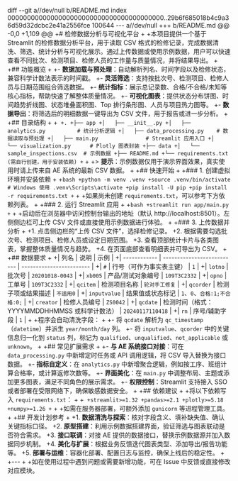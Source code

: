 diff --git a//dev/null b/README.md
index 0000000000000000000000000000000000000000..29b6f685018b4c9a36d59d32dcbc2e41a2556fce 100644
--- a//dev/null
+++ b/README.md
@@ -0,0 +1,109 @@
+# 检修数据分析与可视化平台
+
+本项目提供一个基于 Streamlit 的检修数据分析平台，用于读取 CSV 格式的检修记录，完成数据清洗、筛选、统计分析与可视化展示。通过上传数据或使用示例数据，用户可以快速查看不同批次、检测项目、检修人员的工作量与质量情况，并将结果导出。
+
+## 功能概览
+
+- **数据加载与预处理**：自动解析列名、时间字段以及检修状态，兼容科学计数法表示的时间戳。
+- **灵活筛选**：支持按批次号、检测项目、检修人员与日期范围组合筛选数据。
+- **统计指标**：展示总记录数、合格/不合格/未知等核心指标，帮助快速了解整体质量情况。
+- **可视化图表**：提供状态分布饼图、时间趋势折线图、状态堆叠面积图、Top 排行条形图、人员与项目热力图等。
+- **数据导出**：将筛选后的明细数据一键导出为 CSV 文件，用于报告或进一步分析。
+
+## 目录结构
+
+```
+.
+├── app
+│   ├── __init__.py
+│   ├── analytics.py          # 统计分析逻辑
+│   ├── data_processing.py    # 数据读取与预处理
+│   ├── main.py               # Streamlit 应用入口
+│   └── visualization.py      # Plotly 图表封装
+├── data
+│   └── sample_inspections.csv  # 示例数据
+├── README.md
+└── requirements.txt (需自行创建，用于安装依赖)
+```
+
+> **提示**：示例数据仅用于演示界面效果，真实使用时请上传来自 AE 系统的最新 CSV 数据。
+
+## 快速开始
+
+### 1. 创建虚拟环境并安装依赖
+
+```bash
+python -m venv .venv
+source .venv/bin/activate  # Windows 使用 .venv\Scripts\activate
+pip install -U pip
+pip install -r requirements.txt
+```
+
+如果尚未创建 `requirements.txt`，可以参考下方依赖列表。
+
+### 2. 运行 Streamlit 应用
+
+```bash
+streamlit run app/main.py
+```
+
+启动后在浏览器中访问控制台输出的地址（默认 http://localhost:8501）。左侧侧边栏可上传 CSV 文件或直接使用示例数据进行体验。
+
+### 3. 上传数据并分析
+
+1. 点击侧边栏的“上传 CSV 文件”，选择检修记录。
+2. 根据需要勾选批次号、检测项目、检修人员或设定日期范围。
+3. 查看顶部统计卡片与各类图表，掌握整体质量情况与趋势。
+4. 在页面底部查看明细表并可导出为 CSV。
+
+## 数据要求
+
+| 列名         | 说明                       | 示例                     |
+| ------------ | -------------------------- | ------------------------ |
+| `#`          | 行号（可作为事实表主键）   | `1`                      |
+| `lotno`      | 批次号                     | `20201018-0043`          |
+| `xb005`      | 产品/测试对象编号          | `109T3C2332`             |
+| `opno`       | 工单号                     | `109T3C2332`             |
+| `qcitem`     | 检测项目名称               | `轮对手工修复`           |
+| `qcorder`    | 检测子项或结果描述         | `不适用0`                |
+| `inputvalue` | 结果值或状态标记           | `1`、`0`、`合格:1;不合格:0;` |
+| `creator`    | 检修人员编号               | `ZS0042`                 |
+| `qcdate`     | 检测时间（格式：YYYYMMDDHHMMSS 或科学计数法） | `20240117110418` |
+| `rn`         | 序号/辅助字段              | `1`                      |
+
+程序会自动清洗字段：
+
+- 将 `qcdate` 解析为 `qc_timestamp`（`datetime`）并派生 `year/month/day` 列。
+- 将 `inputvalue`、`qcorder` 中的关键信息归一化到 `status` 列，标记为 `qualified`、`unqualified`、`not_applicable` 或 `unknown`。
+
+## 常见扩展需求
+
+- **与 AE 系统接口对接**：可在 `data_processing.py` 中新增定时任务或 API 调用逻辑，将 CSV 导入替换为接口数据。
+- **指标自定义**：在 `analytics.py` 中新增聚合逻辑，例如按工序、班组计算合格率，或计算返修次数等。
+- **界面美化**：在 `main.py` 中调整布局、主题或添加更多图表，满足不同角色的展示需求。
+- **权限控制**：Streamlit 支持接入 SSO 或者部署在受限网络下，确保敏感数据安全。
+
+## 依赖建议
+
+将以下依赖写入 `requirements.txt`：
+
+```
+streamlit>=1.32
+pandas>=2.1
+plotly>=5.18
+numpy>=1.26
+```
+
+如需在服务器部署，可额外添加 `gunicorn` 等进程管理工具。
+
+## 开发计划参考
+
+1. **数据清洗与探索**：核对字段含义、填补缺失值、确认关键指标口径。
+2. **原型搭建**：利用示例数据搭建界面，验证筛选与图表联动是否符合需求。
+3. **接口联调**：对接 AE 提供的数据接口，替换示例数据源并加入数据同步机制。
+4. **美化与扩展**：根据业务反馈迭代图表类型、添加导出/报告功能等。
+5. **部署与运维**：容器化部署、配置日志与监控，确保上线后的稳定性。
+
+---
+
+如在使用过程中遇到问题或需要新增功能，可在 Issue 中反馈或直接修改对应模块。
